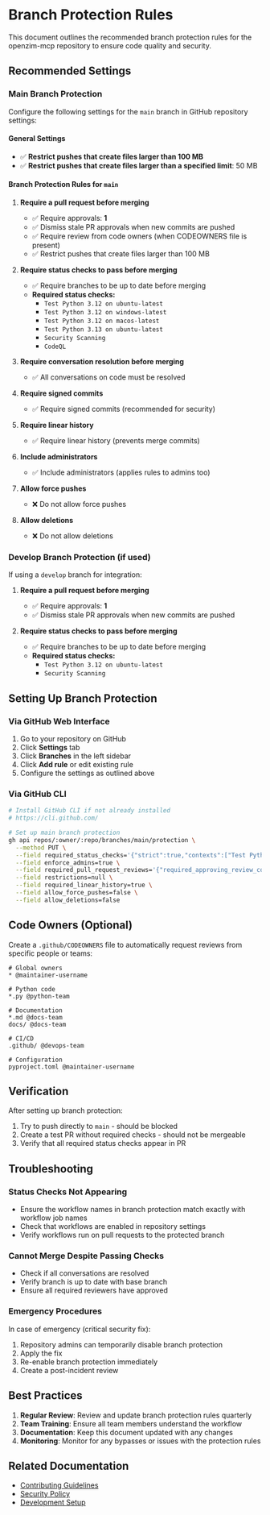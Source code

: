 # Branch Protection Rules

This document outlines the recommended branch protection rules for the openzim-mcp repository to ensure code quality and security.

## Recommended Settings

### Main Branch Protection

Configure the following settings for the `main` branch in GitHub repository settings:

#### General Settings
- ✅ **Restrict pushes that create files larger than 100 MB**
- ✅ **Restrict pushes that create files larger than a specified limit**: 50 MB

#### Branch Protection Rules for `main`

1. **Require a pull request before merging**
   - ✅ Require approvals: **1**
   - ✅ Dismiss stale PR approvals when new commits are pushed
   - ✅ Require review from code owners (when CODEOWNERS file is present)
   - ✅ Restrict pushes that create files larger than 100 MB

2. **Require status checks to pass before merging**
   - ✅ Require branches to be up to date before merging
   - **Required status checks:**
     - `Test Python 3.12 on ubuntu-latest`
     - `Test Python 3.12 on windows-latest`
     - `Test Python 3.12 on macos-latest`
     - `Test Python 3.13 on ubuntu-latest`
     - `Security Scanning`
     - `CodeQL`

3. **Require conversation resolution before merging**
   - ✅ All conversations on code must be resolved

4. **Require signed commits**
   - ✅ Require signed commits (recommended for security)

5. **Require linear history**
   - ✅ Require linear history (prevents merge commits)

6. **Include administrators**
   - ✅ Include administrators (applies rules to admins too)

7. **Allow force pushes**
   - ❌ Do not allow force pushes

8. **Allow deletions**
   - ❌ Do not allow deletions

### Develop Branch Protection (if used)

If using a `develop` branch for integration:

1. **Require a pull request before merging**
   - ✅ Require approvals: **1**
   - ✅ Dismiss stale PR approvals when new commits are pushed

2. **Require status checks to pass before merging**
   - ✅ Require branches to be up to date before merging
   - **Required status checks:**
     - `Test Python 3.12 on ubuntu-latest`
     - `Security Scanning`

## Setting Up Branch Protection

### Via GitHub Web Interface

1. Go to your repository on GitHub
2. Click **Settings** tab
3. Click **Branches** in the left sidebar
4. Click **Add rule** or edit existing rule
5. Configure the settings as outlined above

### Via GitHub CLI

```bash
# Install GitHub CLI if not already installed
# https://cli.github.com/

# Set up main branch protection
gh api repos/:owner/:repo/branches/main/protection \
  --method PUT \
  --field required_status_checks='{"strict":true,"contexts":["Test Python 3.12 on ubuntu-latest","Test Python 3.12 on windows-latest","Test Python 3.12 on macos-latest","Test Python 3.13 on ubuntu-latest","Security Scanning","CodeQL"]}' \
  --field enforce_admins=true \
  --field required_pull_request_reviews='{"required_approving_review_count":1,"dismiss_stale_reviews":true}' \
  --field restrictions=null \
  --field required_linear_history=true \
  --field allow_force_pushes=false \
  --field allow_deletions=false
```

## Code Owners (Optional)

Create a `.github/CODEOWNERS` file to automatically request reviews from specific people or teams:

```
# Global owners
* @maintainer-username

# Python code
*.py @python-team

# Documentation
*.md @docs-team
docs/ @docs-team

# CI/CD
.github/ @devops-team

# Configuration
pyproject.toml @maintainer-username
```

## Verification

After setting up branch protection:

1. Try to push directly to `main` - should be blocked
2. Create a test PR without required checks - should not be mergeable
3. Verify that all required status checks appear in PR

## Troubleshooting

### Status Checks Not Appearing

- Ensure the workflow names in branch protection match exactly with workflow job names
- Check that workflows are enabled in repository settings
- Verify workflows run on pull requests to the protected branch

### Cannot Merge Despite Passing Checks

- Check if all conversations are resolved
- Verify branch is up to date with base branch
- Ensure all required reviewers have approved

### Emergency Procedures

In case of emergency (critical security fix):

1. Repository admins can temporarily disable branch protection
2. Apply the fix
3. Re-enable branch protection immediately
4. Create a post-incident review

## Best Practices

1. **Regular Review**: Review and update branch protection rules quarterly
2. **Team Training**: Ensure all team members understand the workflow
3. **Documentation**: Keep this document updated with any changes
4. **Monitoring**: Monitor for any bypasses or issues with the protection rules

## Related Documentation

- [Contributing Guidelines](../CONTRIBUTING.md)
- [Security Policy](../SECURITY.md)
- [Development Setup](../README.md#development)
